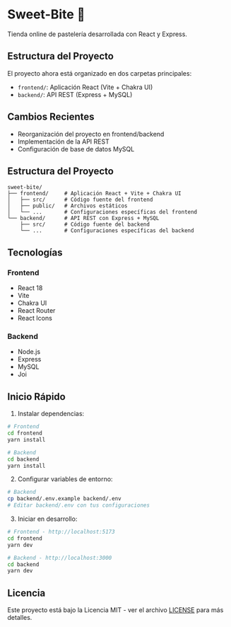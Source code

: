 # Sweet-Bite 🍰

Tienda online de pastelería desarrollada con React y Express.

## Estructura del Proyecto

El proyecto ahora está organizado en dos carpetas principales:

- `frontend/`: Aplicación React (Vite + Chakra UI)
- `backend/`: API REST (Express + MySQL)

## Cambios Recientes

- Reorganización del proyecto en frontend/backend
- Implementación de la API REST
- Configuración de base de datos MySQL

## Estructura del Proyecto

```
sweet-bite/
├── frontend/     # Aplicación React + Vite + Chakra UI
│   ├── src/      # Código fuente del frontend
│   ├── public/   # Archivos estáticos
│   └── ...       # Configuraciones específicas del frontend
└── backend/      # API REST con Express + MySQL
    ├── src/      # Código fuente del backend
    └── ...       # Configuraciones específicas del backend
```

## Tecnologías

### Frontend

- React 18
- Vite
- Chakra UI
- React Router
- React Icons

### Backend

- Node.js
- Express
- MySQL
- Joi

## Inicio Rápido

1. Instalar dependencias:

```bash
# Frontend
cd frontend
yarn install

# Backend
cd backend
yarn install
```

2. Configurar variables de entorno:

```bash
# Backend
cp backend/.env.example backend/.env
# Editar backend/.env con tus configuraciones
```

3. Iniciar en desarrollo:

```bash
# Frontend - http://localhost:5173
cd frontend
yarn dev

# Backend - http://localhost:3000
cd backend
yarn dev
```
## Licencia

Este proyecto está bajo la Licencia MIT - ver el archivo [LICENSE](LICENSE) para más detalles.
